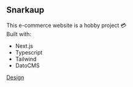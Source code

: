 ## Snarkaup

This e-commerce website is a hobby project :credit_card:
<br> Built with:

- Next.js
- Typescript
- Tailwind
- DatoCMS

[Design](https://www.figma.com/file/S2qa5zFljHDDKLOdP50Dpo/3legant-E-Commerce-UI-Design-Template-(Community)?node-id=3%3A674&mode=dev) 

